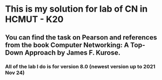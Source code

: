 # This is my solution for lab of CN in HCMUT - K20
## You can find the task on Pearson and references from the book Computer Networking: A Top-Down Approach by James F. Kurose.
### All of the lab I do is for version 8.0 (newest version up to 2021 Nov 24)
